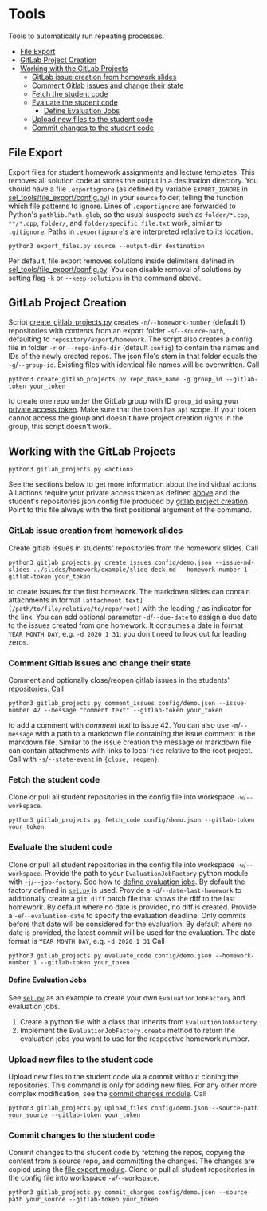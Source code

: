 # Tools

Tools to automatically run repeating processes.

<!-- mdformat-toc start --slug=github --no-anchors --maxlevel=6 --minlevel=2 -->

- [File Export](#file-export)
- [GitLab Project Creation](#gitlab-project-creation)
- [Working with the GitLab Projects](#working-with-the-gitlab-projects)
  - [GitLab issue creation from homework slides](#gitlab-issue-creation-from-homework-slides)
  - [Comment Gitlab issues and change their state](#comment-gitlab-issues-and-change-their-state)
  - [Fetch the student code](#fetch-the-student-code)
  - [Evaluate the student code](#evaluate-the-student-code)
    - [Define Evaluation Jobs](#define-evaluation-jobs)
  - [Upload new files to the student code](#upload-new-files-to-the-student-code)
  - [Commit changes to the student code](#commit-changes-to-the-student-code)

<!-- mdformat-toc end -->

## File Export

Export files for student homework assignments and lecture templates.
This removes all solution code at stores the output in a destination directory.
You should have a file `.exportignore` (as defined by variable `EXPORT_IGNORE` in [sel_tools/file_export/config.py](sel_tools/file_export/config.py)) in your `source` folder, telling the function which file patterns to ignore.
Lines of `.exportignore` are forwarded to Python's `pathlib.Path.glob`, so the usual suspects such as `folder/*.cpp`, `**/*.cpp`, `folder/`, and `folder/specific_file.txt` work, similar to `.gitignore`.
Paths in `.exportignore`'s are interpreted relative to its location.

```shell
python3 export_files.py source --output-dir destination
```

Per default, file export removes solutions inside delimiters defined in [sel_tools/file_export/config.py](sel_tools/file_export/config.py).
You can disable removal of solutions by setting flag `-k` or `--keep-solutions` in the command above.

## GitLab Project Creation

Script [create_gitlab_projects.py](create_gitlab_projects.py) creates `-n`/`--homework-number` (default 1) repositories with contents from an export folder `-s`/`--source-path`, defaulting to `repository/export/homework`.
The script also creates a config file in folder `-r` or `--repo-info-dir` (default `config`) to contain the names and IDs of the newly created repos.
The json file's stem in that folder equals the `-g`/`--group-id`.
Existing files with identical file names will be overwritten.
Call

```shell script
python3 create_gitlab_projects.py repo_base_name -g group_id --gitlab-token your_token
```

to create one repo under the GitLab group with ID `group_id` using your [private access token](https://docs.gitlab.com/ee/user/profile/personal_access_tokens.html).
Make sure that the token has `api` scope.
If your token cannot access the group and doesn't have project creation rights in the group, this script doesn't work.

## Working with the GitLab Projects

```shell script
python3 gitlab_projects.py <action>
```

See the sections below to get more information about the individual actions.
All actions require your private access token as defined [above](#gitlab-project-creation) and the student's repositories json config file produced by [gitlab project creation](#gitlab-project-creation).
Point to this file always with the first positional argument of the command.

### GitLab issue creation from homework slides

Create gitlab issues in students' repositories from the homework slides.
Call

```shell script
python3 gitlab_projects.py create_issues config/demo.json --issue-md-slides ../slides/homework/example/slide-deck.md --homework-number 1 --gitlab-token your_token
```

to create issues for the first homework.
The markdown slides can contain attachments in format `[attachment text](/path/to/file/relative/to/repo/root)` with the leading `/` as indicator for the link.
You can add optional parameter `-d`/`--due-date` to assign a due date to the issues created from one homework.
It consumes a date in format `YEAR MONTH DAY`, e.g. `-d 2020 1 31`: you don't need to look out for leading zeros.

### Comment Gitlab issues and change their state

Comment and optionally close/reopen gitlab issues in the students' repositories.
Call

```shell script
python3 gitlab_projects.py comment_issues config/demo.json --issue-number 42 --message "comment text" --gitlab-token your_token
```

to add a comment with _comment text_ to issue 42.
You can also use `-m`/`--message` with a path to a markdown file containing the issue comment in the markdown file.
Similar to the issue creation the message or markdown file can contain attachments with links to local files relative to the root project.
Call with `-s`/`--state-event` in `{close, reopen}`.

### Fetch the student code

Clone or pull all student repositories in the config file into workspace `-w`/`--workspace`.

```shell script
python3 gitlab_projects.py fetch_code config/demo.json --gitlab-token your_token
```

### Evaluate the student code

Clone or pull all student repositories in the config file into workspace `-w`/`--workspace`.
Provide the path to your `EvaluationJobFactory` python module with `-j`/`--job-factory`.
See how to [define evaluation jobs](#define-evaluation-jobs).
By default the factory defined in [`sel.py`](sel_tools/code_evaluation/jobs/sel.py) is used.
Provide a `-d`/`--date-last-homework` to additionally create a `git diff` patch file that shows the diff to the last homework.
By default where no date is provided, no diff is created.
Provide a `-e`/`--evaluation-date` to specify the evaluation deadline.
Only commits before that date will be considered for the evaluation.
By default where no date is provided, the latest commit will be used for the evaluation.
The date format is `YEAR MONTH DAY`, e.g. `-d 2020 1 31`
Call

```shell script
python3 gitlab_projects.py evaluate_code config/demo.json --homework-number 1 --gitlab-token your_token
```

#### Define Evaluation Jobs

See [`sel.py`](sel_tools/code_evaluation/jobs/sel.py) as an example to create your own `EvaluationJobFactory` and evaluation jobs.

1. Create a python file with a class that inherits from `EvaluationJobFactory`.
1. Implement the `EvaluationJobFactory.create` method to return the evaluation jobs you want to use for the respective homework number.

### Upload new files to the student code

Upload new files to the student code via a commit without cloning the repositories.
This command is only for adding new files.
For any other more complex modification, see the [commit changes module](#commit-changes-to-the-student-code).
Call

```shell script
python3 gitlab_projects.py upload_files config/demo.json --source-path your_source --gitlab-token your_token
```

### Commit changes to the student code

Commit changes to the student code by fetching the repos, copying the content from a source repo, and committing the changes.
The changes are copied using the [file export module](#file-export).
Clone or pull all student repositories in the config file into workspace `-w`/`--workspace`.

```shell script
python3 gitlab_projects.py commit_changes config/demo.json --source-path your_source --gitlab-token your_token
```
